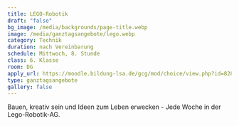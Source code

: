 ```yaml
---
title: LEGO-Robotik
draft: "false"
bg_image: /media/backgrounds/page-title.webp
image: /media/ganztagsangebote/lego.webp
category: Technik
duration: nach Vereinbarung
schedule: Mittwoch, 8. Stunde
class: 6. Klasse
room: DG
apply_url: https://moodle.bildung-lsa.de/gcg/mod/choice/view.php?id=828
type: ganztagsangebote
gallery: false
---
```

Bauen, kreativ sein und Ideen zum Leben erwecken - Jede Woche in der Lego-Robotik-AG.
